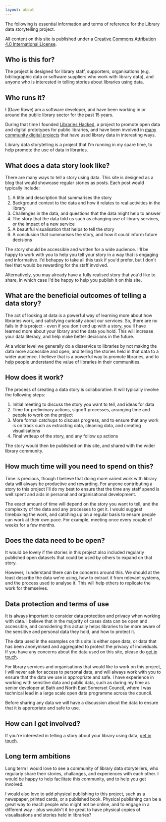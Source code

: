 ```yaml
---
layout: about
---
```


The following is essential information and terms of reference for the Library data storytelling project.

All content on this site is published under a [Creative Commons Attribution 4.0 International License](https://creativecommons.org/licenses/by/4.0/).

## Who is this for?

The project is designed for library staff, supporters, organisations (e.g. bibliographic data or software suppliers who work with library data), and anyone who is interested in telling stories about libraries using data.

## Who runs it?

I (Dave Rowe) am a software developer, and have been working in or around the public library sector for the past 15 years.

During that time I founded [Libraries Hacked](https://librarieshacked.org/), a project to promote open data and digital prototypes for public libraries, and have been involved in [many community digital projects](https://www.librarieshacked.org/projects/) that have used library data in interesting ways.

Library data storytelling is a project that I'm running in my spare time, to help promote the use of data in libraries.

## What does a data story look like?

There are many ways to tell a story using data. This site is designed as a blog that would showcase regular stories as posts. Each post would typically include:

1. A title and description that summarises the story
2. Background context to the data and how it relates to real activities in the library
3. Challenges in the data, and questions that the data might help to answer
4. The story that the data told us such as changing use of library services, or the impact of a new service
5. A beautiful visualisation that helps to tell the story
6. A conclusion that summarises the story, and how it could inform future decisions

The story should be accessible and written for a wide audience. I'll be happy to work with you to help you tell your story in a way that is engaging and informative. I'd behappy to take all this task if you'd prefer, but I don't feel that would be rewarding for the staff involved.

Alternatively, you may already have a fully realised story that you'd like to share, in which case I'd be happy to help you publish it on this site.

## What are the beneficial outcomes of telling a data story?

The act of looking at data is a powerful way of learning more about how libraries work, and satisfying curiosity about our services. So, there are no fails in this project - even if you don't end up with a story, you'll have learned more about your library and the data you hold. This will increase your data literacy, and help make better decisions in the future.

At a wider level we generally do a disservice to libraries by not making the data more accessible and open, and telling the stories held in that data to a wider audience. I believe that is a powerful way to promote libraries, and to help people understand the value of libraries in their communities.

## How does it work?

The process of creating a data story is collaborative. It will typically involve the following steps:

1. Initial meeting to discuss the story you want to tell, and ideas for data
2. Time for preliminary actions, signoff processes, arranging time and people to work on the project
3. More formal catchups to discuss progress, and to ensure that any work is on track such as extracting data, cleaning data, and creating visualisations
4. Final writeup of the story, and any follow up actions

The story would then be published on this site, and shared with the wider library community.

## How much time will you need to spend on this?

Time is precious, though I believe that doing more varied work with library data will always be productive and rewarding. For anyone contributing a story to this project I'll do my best to ensure that the time any staff spend is well spent and aids in personal and organisational development.

The exact amount of time will depend on the story you want to tell, and the complexity of the data and any processes to get it. I would suggest timeboxing the work, and catching up on a regular basis to ensure people can work at their own pace. For example, meeting once every couple of weeks for a few months.

## Does the data need to be open?

It would be lovely if the stories in this project also included regularly published open datasets that could be used by others to expand on that story.

However, I understand there can be concerns around this. We should at the least describe the data we're using, how to extract it from relevant systems, and the process used to analyse it. This will help others to replicate the work for themselves.

## Data protection and terms of use

It is always important to consider data protection and privacy when working with data. I believe that in the majority of cases data can be open and accessible, and considering this actually helps libraries to be more aware of the sensitive and personal data they hold, and how to protect it.

The data used in the examples on this site is either open data, or data that has been anonymised and aggregated to protect the privacy of individuals. If you have any concerns about the data used on this site, please do [get in touch](mailto:info@librarieshacked.org).

For library services and organisations that would like to work on this project, I will never ask for access to personal data, and will always work with you to ensure that the data we use is appropriate and safe. I have experience in working with sensitive data and public data, such as during my time as senior developer at Bath and North East Somerset Council, where I was technical lead in a large scale open data programme across the council.

Before sharing any data we will have a discussion about the data to ensure that it is appropriate and safe to use.

## How can I get involved?

If you're interested in telling a story about your library using data, [get in touch](mailto:info@librarieshacked.org).

## Long term ambitions

Long term I would love to see a community of library data storytellers, who regularly share their stories, challanges, and experiences with each other. I would be happy to help facilitate this community, and to help you get involved.

I would also love to add physical publishing to this project, such as a newspaper, printed cards, or a published book. Physical publishing can be a great way to reach people who might not be online, and to engage in a different way - plus wouldn't it be great to have physical copies of visualisations and stories held in libraries?
